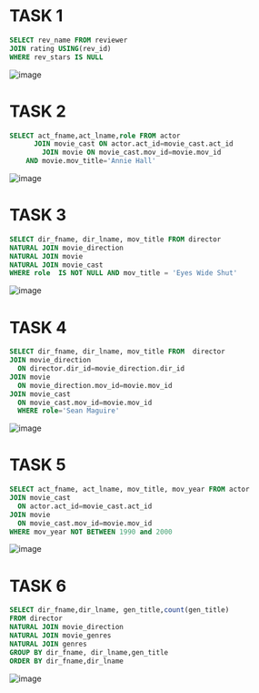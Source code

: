 # TASK 1
```SQL
SELECT rev_name FROM reviewer
JOIN rating USING(rev_id)
WHERE rev_stars IS NULL
```
![image](https://user-images.githubusercontent.com/122611553/222087518-9b3ccee6-8dc5-4e9a-965f-b8974b9fe434.png)

# TASK 2
```SQL
SELECT act_fname,act_lname,role FROM actor 
	  JOIN movie_cast ON actor.act_id=movie_cast.act_id
		JOIN movie ON movie_cast.mov_id=movie.mov_id 
    AND movie.mov_title='Annie Hall'
```
![image](https://user-images.githubusercontent.com/122611553/222090006-87bd3c70-b49e-4e81-9a5d-f8f577e4729f.png)

# TASK 3
```SQL
SELECT dir_fname, dir_lname, mov_title FROM director
NATURAL JOIN movie_direction
NATURAL JOIN movie
NATURAL JOIN movie_cast
WHERE role  IS NOT NULL AND mov_title = 'Eyes Wide Shut'
```
![image](https://user-images.githubusercontent.com/122611553/222093280-2399c45b-3d9b-40a1-a41b-6abaae5dbd33.png)

# TASK 4
```SQL
SELECT dir_fname, dir_lname, mov_title FROM  director 
JOIN movie_direction 
  ON director.dir_id=movie_direction.dir_id
JOIN movie 
  ON movie_direction.mov_id=movie.mov_id
JOIN movie_cast 
  ON movie_cast.mov_id=movie.mov_id
  WHERE role='Sean Maguire'
```
![image](https://user-images.githubusercontent.com/122611553/222095009-f58446bd-a070-4a36-bf93-413b95699087.png)

# TASK 5 
```SQL
SELECT act_fname, act_lname, mov_title, mov_year FROM actor
JOIN movie_cast 
  ON actor.act_id=movie_cast.act_id
JOIN movie 
  ON movie_cast.mov_id=movie.mov_id
WHERE mov_year NOT BETWEEN 1990 and 2000
```
![image](https://user-images.githubusercontent.com/122611553/222097562-77803f9b-bb07-49eb-8d63-69f54834e95b.png)

# TASK 6
```SQL
SELECT dir_fname,dir_lname, gen_title,count(gen_title)
FROM director
NATURAL JOIN movie_direction
NATURAL JOIN movie_genres
NATURAL JOIN genres
GROUP BY dir_fname, dir_lname,gen_title
ORDER BY dir_fname,dir_lname
```
![image](https://user-images.githubusercontent.com/122611553/222114693-b4c13563-6691-43c3-b3e7-cf38f8dc9b96.png)

